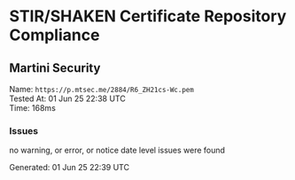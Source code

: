 # STIR/SHAKEN Certificate Repository Compliance

## Martini Security

Name: `https://p.mtsec.me/2884/R6_ZH21cs-Wc.pem`\
Tested At: 01 Jun 25 22:38 UTC\
Time: 168ms

### Issues

no warning, or error, or notice date level issues were found

Generated: 01 Jun 25 22:39 UTC